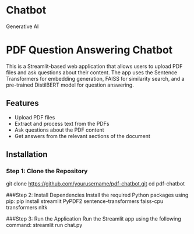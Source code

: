 # Chatbot
Generative AI

# PDF Question Answering Chatbot

This is a Streamlit-based web application that allows users to upload PDF files and ask questions about their content. The app uses the Sentence Transformers for embedding generation, FAISS for similarity search, and a pre-trained DistilBERT model for question answering.

## Features

- Upload PDF files
- Extract and process text from the PDFs
- Ask questions about the PDF content
- Get answers from the relevant sections of the document

## Installation

### Step 1: Clone the Repository
git clone https://github.com/yourusername/pdf-chatbot.git
cd pdf-chatbot

###Step 2: Install Dependencies
Install the required Python packages using pip:
pip install streamlit PyPDF2 sentence-transformers faiss-cpu transformers nltk

###Step 3: Run the Application
Run the Streamlit app using the following command:
streamlit run chat.py

